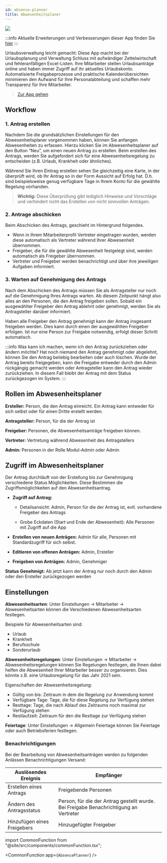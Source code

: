 ```yaml
---
id: absence-planner
title: Abwesenheitsplaner
---
```


![](https://caqadmin.blob.core.windows.net/faqs/97-images/b3ee39c7-274f-4ee8-8fdb-a64aa2410e4e-mceclip0.png)

:::info Aktuelle Erweiterungen und Verbesserungen dieser App finden Sie [hier](/blog/tags/abwesenheitsplaner)
:::

Urlaubsverwaltung leicht gemacht: Diese App macht bei der Urlaubsplanung und Verwaltung Schluss mit aufwändiger Zettelwirtschaft und fehleranfälligen Excel-Listen. Ihre Mitarbeiter stellen Urlaubsanträge online und haben immer Zugriff auf ihr aktuelles Urlaubskonto. Automatisierte Freigabeprozesse und praktische Kalenderübersichten minimieren den Aufwand für Ihre Personalabteilung und schaffen mehr Transparenz für Ihre Mitarbeiter.

> [Zur App gehen](https://app.qmbase.com/Account/findworkspace?returnUrl=/absenceplanner)

## Workflow

### 1. Antrag erstellen

Nachdem Sie die grundsätzlichen Einstellungen für den Abwesenheitsplaner vorgenommen haben, können Sie anfangen Abwesenheiten zu erfassen. Hierzu klicken Sie im Abwesenheitsplaner auf den Button “Neu”, um einen neuen Antrag zu erstellen. Beim erstellen des Antrags, werden Sie aufgefordert sich für eine Abwesenheitsregelung zu entscheiden (z.B. Urlaub, Krankheit oder ähnliches).

Während Sie Ihren Eintrag erstellen sehen Sie gleichzeitig eine Karte, in der überprüft wird, ob Ihr Antrag so in der Form Aussicht auf Erfolg hat. D.h. sind beispielsweise genug verfügbare Tage in Ihrem Konto für die gewählte Regelung vorhanden.

> **Wichtig:** Diese Überprüfung gibt lediglich Hinweise und Vorschläge und verhindert nicht das Erstellen von nicht sinnvollen Anträgen.

### 2. Antrage abschicken

Beim Abschicken des Antrags, geschieht im Hintergrund folgendes.

- Wenn in Ihrem Mitarbeiterprofil Vertreter eingetragen wurden, werden diese automatisch als Vertreter während Ihrer Abwesenheit übernommen.
- Freigeber, die für die gewählte Abwesenheit festgelegt sind, werden automatisch als Freigeber übernommen.
- Vertreter und Freigeber werden benachrichtigt und über ihre jeweiligen Aufgaben informiert.

### 3. Warten auf Genehmigung des Antrags

Nach dem Abschicken des Antrags müssen Sie als Antragsteller nur noch auf die Genehmigung Ihres Antrags warten. Ab diesem Zeitpunkt hängt also alles an den Personen, die den Antrag freigeben sollen. Sobald ein ausgewählter Freigeber den Antrag ablehnt oder genehmigt, werden Sie als Antragsteller darüber informiert.

Haben alle Freigeber den Antrag genehmigt kann der Antrag insgesamt freigeben werden. Dies kann durch einen der ausgewählten Freigeber erfolgen.
Ist nur eine Person zur Freigabe notwendig, erfolgt dieser Schritt automatisch.

:::info Was kann ich machen, wenn ich den Antrag zurückziehen oder ändern möchte?
Hat noch niemand den Antrag genehmigt oder abgelehnt, können Sie den Antrag beliebig bearbeiten oder auch löschen. Wurde der Antrag bereits freigegeben, kann die Freigabe entweder durch den Admin rückgängig gemacht werden oder Antragsteller kann den Antrag wieder zurückziehen. In diesem Fall bleibt der Antrag mit dem Status zurückgezogen im System.
:::

## Rollen im Abwesenheitsplaner

**Ersteller:** Person, die den Antrag einreicht. Ein Antrag kann entweder für sich selbst oder für einen Dritte erstellt werden.

**Antragsteller:** Person, für die der Antrag ist

**Freigeber:** Personen, die Abwesenheitsanträge freigeben können.

**Vertreter:** Vertretung während Abwesenheit des Antragstellers

**Admin:** Personen in der Rolle Modul-Admin oder Admin

## Zugriff im Abwesenheitsplaner

Der Antrag durchläuft von der Erstellung bis zur Genehmigung verschiedene Status Möglichkeiten. Diese Bestimmen die Zugriffsmöglichkeiten auf den Abwesenheitsantrag.

- **Zugriff auf Antrag:**

  - Detailsansicht: Admin, Person für die der Antrag ist, evtl. vorhandene Freigeber des Antrags

  - Grobe Eckdaten (Start und Ende der Abwesenheit): Alle Personen mit Zugriff auf die App

- **Erstellen von neuen Anträgen:** Admin für alle, Personen mit Standardzugriff für sich selbst.

- **Editieren von offenen Anträgen:** Admin, Ersteller

- **Freigeben von Anträgen:** Admin, Genehmiger

**Status Genehmigt:** Ab jetzt kann der Antrag nur noch durch den Admin oder den Ersteller zurückgezogen werden

## Einstellungen

**Abwesenheitsarten**: Unter Einstellungen -> Mitarbeiter -> Abwesenheitsarten können die Verschiedenen Abwesenheitsarten festlegen.

Beispiele für Abwesenheitsarten sind:

- Urlaub
- Krankheit
- Berufsschule
- Sonderurlaub

**Abwesenheitsregelungen**: Unter Einstellungen -> Mitarbeiter -> Abwesenheitsregelungen können Sie Regelungen festlegen, die Ihnen dabei helfen die Abwesenheit Ihrer Mitarbeiter besser zu organisieren. Dies könnte z.B. eine Urlaubsregelung für das Jahr 2021 sein.

Eigenschaften der Abwesenheitsregelung:

- Gültig von bis: Zeitraum in dem die Regelung zur Anwendung kommt
- Verfügbare Tage: Tage, die für diese Regelung zur Verfügung stehen
- Resttage: Tage, die nach Ablauf des Zeitraums noch maximal zur Verfügung stehen
- Restlaufzeit: Zeitraum für den die Resttage zur Verfügung stehen

**Feiertage**: Unter Einstellungen -> Allgemein Feiertage können Sie Feiertage oder auch Betriebsferien festlegen.

### Benachrichtigungen

Bei der Bearbeitung von Abwesenheitsanträgen werden zu folgenden Anlässen Benachrichtigungen Versand:

| Auslösendes Ereignis        | Empfänger                                                                             |
| --------------------------- | ------------------------------------------------------------------------------------- |
| Erstellen eines Antrags     | Freigebende Personen                                                                  |
| Ändern des Antragsstatus    | Person, für die der Antrag gestellt wurde. Bei Freigabe Benachrichtigung an Vertreter |
| Hinzufügen eines Freigebers | Hinzugefügter Freigeber                                                               |

<!-- Custom component -->

import CommonFunction from "@site/src/components/commonFunction.tsx";

<CommonFunction app={`AbsencePlanner`} />
